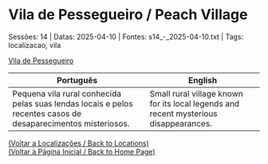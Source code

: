 
# Vila de Pessegueiro / Peach Village

Sessões: 14 | Datas: 2025-04-10 | Fontes: s14_-_2025-04-10.txt | Tags: localizacao, vila

[Vila de Pessegueiro](vila_de_pessegueiro.png)

| Português | English |
|-----------|---------|
| Pequena vila rural conhecida pelas suas lendas locais e pelos recentes casos de desaparecimentos misteriosos. | Small rural village known for its local legends and recent mysterious disappearances. |

[(Voltar a Localizações / Back to Locations)](localizacoes.md)  
[(Voltar à Página Inicial / Back to Home Page)](home.md)

